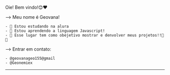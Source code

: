 Oie! Bem vindo!😊❤

--> Meu nome é Geovana!

    - 🔭 Estou estudando na alura
    - 🌱 Estou aprendendo a linguagem Javascript!
    - 👯 Esse lugar tem como obejetivo mostrar e denvolver meus projetos!!🤞💕

--> Entrar em contato:

    - @geovanageo155@gmail
    - @Geonemiex
----------------------------------------------------------------------------
